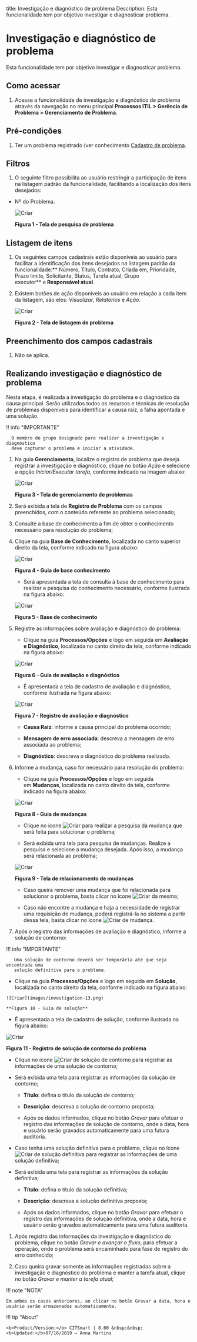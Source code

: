 title: Investigação e diagnóstico de problema
Description: Esta funcionalidade tem por objetivo investigar e diagnosticar
problema.

# Investigação e diagnóstico de problema

Esta funcionalidade tem por objetivo investigar e diagnosticar problema.

Como acessar
------------

1.  Acesse a funcionalidade de investigação e diagnóstico de problema através da
    navegação no menu principal **Processos ITIL > Gerência de
    Problema > Gerenciamento de Problema**.

Pré-condições
-------------

1.  Ter um problema registrado (ver conhecimento [Cadastro de
    problema]().

Filtros
-------

1.  O seguinte filtro possibilita ao usuário restringir a participação de itens
    na listagem padrão da funcionalidade, facilitando a localização dos itens
    desejados:

-   Nº do Problema.

    ![Criar](images/investigation-1.png)

    **Figura 1 - Tela de pesquisa de problema**

Listagem de itens
-----------------

1.  Os seguintes campos cadastrais estão disponíveis ao usuário para facilitar a
    identificação dos itens desejados na listagem padrão da
    funcionalidade:** Número, Título, Contrato, Criada em, Prioridade, Prazo
    limite, Solicitante, Status, Tarefa atual, Grupo executor** e **Responsável
    atual**.

2.  Existem botões de ação disponíveis ao usuário em relação a cada item da
    listagem, são eles: *Visualizar*, *Relatórios* e *Ação*.

    ![Criar](images/investigation-2.png)

    **Figura 2 - Tela de listagem de problema**

Preenchimento dos campos cadastrais
-----------------------------------

1.  Não se aplica.

Realizando investigação e diagnóstico de problema
-------------------------------------------------

Nesta etapa, é realizada a investigação do problema e o diagnóstico da causa
principal. Serão utilizados todos os recursos e técnicas de resolução de
problemas disponíveis para identificar a causa raiz, a falha apontada e uma
solução.

!! info "IMPORTANTE"

      O membro do grupo designado para realizar a investigação e diagnóstico
      deve capturar o problema e iniciar a atividade.

1.  Na guia **Gerenciamento**, localize o registro de problema que deseja
    registrar a investigação e diagnóstico, clique no botão *Ação* e selecione a
    opção *Iniciar/Executar tarefa*, conforme indicado na imagem abaixo:

    ![Criar](images/investigation-3.png)

    **Figura 3 - Tela de gerenciamento de problemas**

1.  Será exibida a tela de **Registro de Problema** com os campos preenchidos,
    com o conteúdo referente ao problema selecionado;

2.  Consulte a base de conhecimento a fim de obter o conhecimento necessário
    para resolução do problema;

3.  Clique na guia **Base de Conhecimento**, localizada no canto superior
    direito da tela, conforme indicado na figura abaixo:

    ![Criar](images/investigation-4.png)
    
    **Figura 4 - Guia de base conhecimento**

    -  Será apresentada a tela de consulta à base de conhecimento para realizar a
    pesquisa do conhecimento necessário, conforme ilustrada na figura abaixo:

    ![Criar](images/investigation-5.png)

    **Figura 5 - Base de conhecimento**

1.  Registre as informações sobre avaliação e diagnóstico do problema:

    -  Clique na guia **Processos/Opções** e logo em seguida em **Avaliação e
    Diagnóstico**, localizada no canto direito da tela, conforme indicado na
    figura abaixo:

    ![Criar](images/investigation-6.png)

    **Figura 6 - Guia de avaliação e diagnóstico**

    -  É apresentada a tela de cadastro de avaliação e diagnóstico, conforme
    ilustrada na figura abaixo:

    ![Criar](images/investigation-7.png)

    **Figura 7 - Registro de avaliação e diagnóstico**

    -  **Causa Raiz**: informe a causa principal do problema ocorrido;

    -  **Mensagem de erro associada**: descreva a mensagem de erro associada ao
    problema;

    -  **Diagnóstico**: descreva o diagnóstico do problema realizado.

1.  Informe a mudança, caso for necessário para resolução do problema:

    -  Clique na guia **Processos/Opções** e logo em seguida em **Mudanças**,
    localizada no canto direito da tela, conforme indicado na figura abaixo:

    ![Criar](images/investigation-8.png)

    **Figura 8 - Guia de mudanças**

    -  Clique no ícone ![Criar](images/investigation-9.png) para realizar a pesquisa da mudança que será feita para
    solucionar o problema;

    -  Será exibida uma tela para pesquisa de mudanças. Realize a pesquisa e
    selecione a mudança desejada. Após isso, a mudança será relacionada ao
    problema;

    ![Criar](images/investigation-10.png)

    **Figura 9 - Tela de relacionamento de mudanças**

    -  Caso queira remover uma mudança que foi relacionada para solucionar o
    problema, basta clicar no ícone ![Criar](images/investigation-11.png) da mesma;

    -  Caso não encontre a mudança e haja a necessidade de registrar uma requisição
    de mudança, poderá registrá-la no sistema a partir dessa tela, basta clicar
    no ícone ![Criar](images/investigation-12.png) de mudança.

1.  Após o registro das informações de avaliação e diagnóstico, informe a
    solução de contorno:

   !!! info "IMPORTANTE"

       Uma solução de contorno deverá ser temporária até que seja encontrada uma
       solução definitiva para o problema.

   -  Clique na guia **Processos/Opções** e logo em seguida em **Solução**,
    localizada no canto direito da tela, conforme indicado na figura abaixo:

    ![Criar](images/investigation-13.png)

    **Figura 10 - Guia de solução**

   -  É apresentada a tela de cadastro de solução, conforme ilustrada na figura
    abaixo:

   ![Criar](images/investigation-14.png)

   **Figura 11 - Registro de solução de contorno do problema**

   -  Clique no ícone ![Criar](images/investigation-12.png) de solução de contorno para registrar as informações de uma
    solução de contorno;

   -  Será exibida uma tela para registrar as informações da solução de contorno;

       -   **Título**: defina o título da solução de contorno;

       -   **Descrição**: descreva a solução de contorno proposta;

       -   Após os dados informados, clique no botão *Gravar* para efetuar o
           registro das informações de solução de contorno, onde a data, hora e
           usuário serão gravados automaticamente para uma futura auditoria.

   -  Caso tenha uma solução definitiva para o problema, clique no ícone ![Criar](images/investigation-12.png) de
    solução definitiva para registrar as informações de uma solução definitiva;

   -  Será exibida uma tela para registrar as informações da solução definitiva;

       -  **Título**: defina o título da solução definitiva;

       -  **Descrição**: descreva a solução definitiva proposta;

       -  Após os dados informados, clique no botão *Gravar* para efetuar o
        registro das informações de solução definitiva, onde a data, hora e
        usuário serão gravados automaticamente para uma futura auditoria.

1.  Após registro das informações da investigação e diagnóstico do problema,
    clique no botão *Gravar e avançar o fluxo*, para efetuar a operação, onde o
    problema será encaminhado para fase de registro do erro conhecido;

2.  Caso queira gravar somente as informações registradas sobre a investigação e
    diagnóstico do problema e manter a tarefa atual, clique no botão *Gravar e
    manter a tarefa atual*;

!!! note "NOTA"

    Em ambos os casos anteriores, ao clicar no botão Gravar a data, hora e
    usuário serão armazenados automaticamente.


!!! tip "About"

    <b>Product/Version:</b> CITSmart | 8.00 &nbsp;&nbsp;
    <b>Updated:</b>07/16/2019 – Anna Martins
